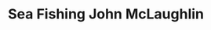 ---
title: "Sea Fishing John McLaughlin"
address: "Inisowen Boating, Carrowmore, Culdaff, Donegal"
tel: "+353 (0)74 937 0605"
county: "Donegal"
category: "Sea Angling"
type: "Content"
lat: "55.276058197021484"
lng: "-7.1669487953186035"
---